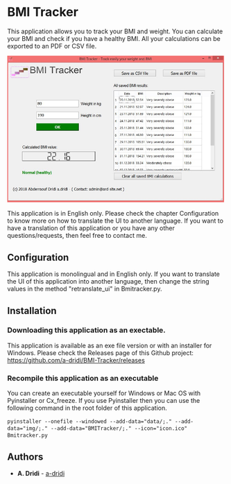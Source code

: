 # BMI Tracker

This application allows you to track your BMI and weight. You can calculate your BMI and check if you have a healthy BMI. All your calculations can be exported to an PDF or CSV file.

<img src="https://raw.githubusercontent.com/a-dridi/BMI-Tracker/master/img/screenshot1.JPG" alt="Screenshot of application BMI Tracker" width="500"/>

This application is in English only. Please check the chapter Configuration to know more on how to translate the UI to another language. If you want to have a translation of this application or you have any other questions/requests, then feel free to contact me. 


## Configuration

This application is monolingual and in English only. If you want to translate the UI of this application into another language, then change the string values in the method "retranslate_ui" in Bmitracker.py.


## Installation
### Downloading this application as an exectable.
This application is available as an exe file version or with an installer for Windows.
Please check the Releases page of this Github project: https://github.com/a-dridi/BMI-Tracker/releases

### Recompile this application as an executable
You can create an executable yourself for Windows or Mac OS with Pyinstaller or Cx_freeze. 
If you use Pyinstaller then you can use the following command in the root folder of this application.
```
pyinstaller --onefile --windowed --add-data="data/;." --add-data="img/;." --add-data="BMITracker/;." --icon="icon.ico" Bmitracker.py
```


## Authors

* **A. Dridi** - [a-dridi](https://github.com/a-dridi/)


